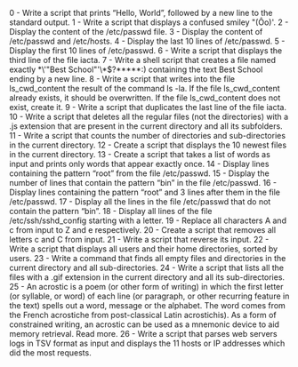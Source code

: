 0 - Write a script that prints “Hello, World”, followed by a new line to the standard output. 1 - Write a script that displays a confused smiley "(Ôo)'. 2 - Display the content of the /etc/passwd file. 3 - Display the content of /etc/passwd and /etc/hosts. 4 - Display the last 10 lines of /etc/passwd. 5 - Display the first 10 lines of /etc/passwd. 6 - Write a script that displays the third line of the file iacta. 7 - Write a shell script that creates a file named exactly \*\\'"Best School"\'\\*$\?\*\*\*\*\*:) containing the text Best School ending by a new line. 8 - Write a script that writes into the file ls_cwd_content the result of the command ls -la. If the file ls_cwd_content already exists, it should be overwritten. If the file ls_cwd_content does not exist, create it.  9 - Write a script that duplicates the last line of the file iacta. 10 - Write a script that deletes all the regular files (not the directories) with a .js extension that are present in the current directory and all its subfolders. 11 - Write a script that counts the number of directories and sub-directories in the current directory. 12 - Create a script that displays the 10 newest files in the current directory. 13 - Create a script that takes a list of words as input and prints only words that appear exactly once. 14 - Display lines containing the pattern “root” from the file /etc/passwd. 15 - Display the number of lines that contain the pattern “bin” in the file /etc/passwd. 16 - Display lines containing the pattern “root” and 3 lines after them in the file /etc/passwd. 17 - Display all the lines in the file /etc/passwd that do not contain the pattern “bin”. 18 - Display all lines of the file /etc/ssh/sshd_config starting with a letter. 19 - Replace all characters A and c from input to Z and e respectively. 20 - Create a script that removes all letters c and C from input. 21 - Write a script that reverse its input. 22 - Write a script that displays all users and their home directories, sorted by users. 23 - Write a command that finds all empty files and directories in the current directory and all sub-directories. 24 - Write a script that lists all the files with a .gif extension in the current directory and all its sub-directories. 25 - An acrostic is a poem (or other form of writing) in which the first letter (or syllable, or word) of each line (or paragraph, or other recurring feature in the text) spells out a word, message or the alphabet. The word comes from the French acrostiche from post-classical Latin acrostichis). As a form of constrained writing, an acrostic can be used as a mnemonic device to aid memory retrieval. Read more. 26 - Write a script that parses web servers logs in TSV format as input and displays the 11 hosts or IP addresses which did the most requests.
